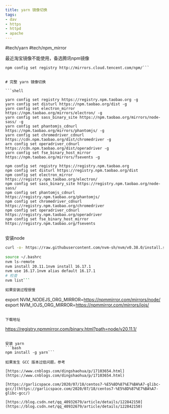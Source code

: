 ```yaml
---  
title: yarn 镜像切换  
tags:  
- dav  
- https  
- httpd  
- apache  
---
```

#tech/yarn
#tech/npm_mirror
  
最近淘宝镜像不能使用，备选腾讯npm镜像  
```shell  
npm config set registry http://mirrors.cloud.tencent.com/npm/```  
  
  
# 完整 yarn 镜像切换  
  
```shell  
  
yarn config set registry https://registry.npm.taobao.org -g  
yarn config set disturl https://npm.taobao.org/dist -g  
yarn config set electron_mirror https://npm.taobao.org/mirrors/electron/ -g  
yarn config set sass_binary_site https://npm.taobao.org/mirrors/node-sass/ -g  
yarn config set phantomjs_cdnurl https://npm.taobao.org/mirrors/phantomjs/ -g  
yarn config set chromedriver_cdnurl https://cdn.npm.taobao.org/dist/chromedriver -g  
arn config set operadriver_cdnurl https://cdn.npm.taobao.org/dist/operadriver -g  
yarn config set fse_binary_host_mirror https://npm.taobao.org/mirrors/fsevents -g  
  
npm config set registry https://registry.npm.taobao.org  
npm config set disturl https://registry.npm.taobao.org/dist  
npm config set electron_mirror https://registry.npm.taobao.org/electron/  
npm config set sass_binary_site https://registry.npm.taobao.org/node-sass/  
npm config set phantomjs_cdnurl https://registry.npm.taobao.org/phantomjs/  
npm config set chromedriver_cdnurl  https://registry.npm.taobao.org/chromedriver  
npm config set operadriver_cdnurl  https://registry.npm.taobao.org/operadriver  
npm config set fse_binary_host_mirror  https://registry.npm.taobao.org/fsevents  
  
```  
  
安装node  
```bash  
curl -o- https://raw.githubusercontent.com/nvm-sh/nvm/v0.38.0/install.sh | bash  
  
source ~/.bashrc  
nvm ls-remote  
nvm install 20.11.1nvm install 16.17.1  
nvm use 16.17.1nvm alias default 16.17.1  
# 检查  
nvm list```  
  
如果安装过程很慢  
```  
export NVM_NODEJS_ORG_MIRROR=https://npmmirror.com/mirrors/node/  
export NVM_IOJS_ORG_MIRROR=https://npmmirror.com/mirrors/iojs/  
  
```  
  
下载地址  
```  
https://registry.npmmirror.com/binary.html?path=node/v20.11.1/  
```  
  
安装 yarn  
```bash  
npm install -g yarn```  
  
如果发生 GCC 版本过低问题，参考  
  
[https://www.cnblogs.com/dingshaohua/p/17103654.html](https://www.cnblogs.com/dingshaohua/p/17103654.html)  
  
[https://garlicspace.com/2020/07/18/centos7-%E5%8D%87%E7%BA%A7-glibc-gcc/](https://garlicspace.com/2020/07/18/centos7-%E5%8D%87%E7%BA%A7-glibc-gcc/)  
  
[https://blog.csdn.net/qq_40932679/article/details/122842150](https://blog.csdn.net/qq_40932679/article/details/122842150)
